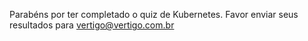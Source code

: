 Parabéns por ter completado o quiz de Kubernetes. Favor enviar seus resultados para vertigo@vertigo.com.br
